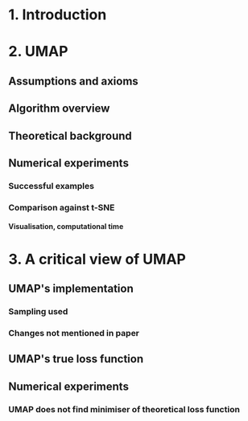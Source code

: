 # 1. Introduction
# 2. UMAP
## Assumptions and axioms
## Algorithm overview
## Theoretical background
## Numerical experiments
### Successful examples
### Comparison against t-SNE
#### Visualisation, computational time


# 3. A critical view of UMAP
## UMAP's implementation
### Sampling used
### Changes not mentioned in paper
## UMAP's true loss function
## Numerical experiments
### UMAP does not find minimiser of theoretical loss function

